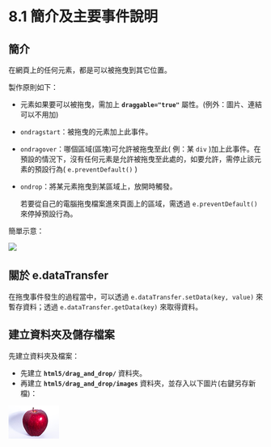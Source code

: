 # 8.1 簡介及主要事件說明

## 簡介

在網頁上的任何元素，都是可以被拖曳到其它位置。

製作原則如下：

* 元素如果要可以被拖曳，需加上 **`draggable="true"`** 屬性。(例外：圖片、連結 可以不用加)
* `ondragstart`：被拖曳的元素加上此事件。
* `ondragover`：哪個區域(區塊)可允許被拖曳至此( 例：某 `div` )加上此事件。在預設的情況下，沒有任何元素是允許被拖曳至此處的，如要允許，需停止該元素的預設行為( `e.preventDefault()` )
*   `ondrop`：將某元素拖曳到某區域上，放開時觸發。

    若要從自己的電腦拖曳檔案進來頁面上的區域，需透過 `e.preventDefault()` 來停掉預設行為。

簡單示意：

![](../.gitbook/assets/drop\_and\_drop\_hint.png)

## 關於 e.dataTransfer

在拖曳事件發生的過程當中，可以透過 `e.dataTransfer.setData(key, value)` 來暫存資料；透過 `e.dataTransfer.getData(key)` 來取得資料。



## 建立資料夾及儲存檔案

先建立資料夾及檔案：

* 先建立 **`html5/drag_and_drop/`** 資料夾。
* 再建立 **`html5/drag_and_drop/images`** 資料夾，並存入以下圖片(右鍵另存新檔)：

![](../.gitbook/assets/apple.png)



